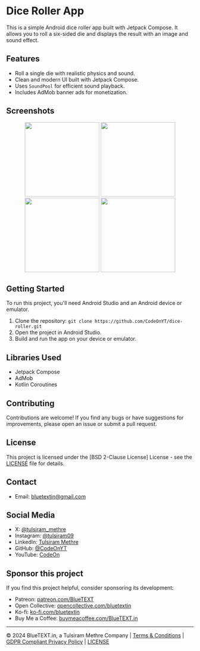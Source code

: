 # Dice Roller App

This is a simple Android dice roller app built with Jetpack Compose. It allows you to roll a six-sided die and displays the result with an image and sound effect.

## Features

* Roll a single die with realistic physics and sound.
* Clean and modern UI built with Jetpack Compose.
* Uses `SoundPool` for efficient sound playback.
* Includes AdMob banner ads for monetization.
  
## Screenshots
<p align="center">
  <img src="https://github.com/user-attachments/assets/2a545f4e-67f9-47ad-86a5-9c2a16ffe65a" width="200" />
  <img src="https://github.com/user-attachments/assets/310c0fc4-5c8f-4f57-b812-8c7b3d367e72" width="200" /> 
  <img src="https://github.com/user-attachments/assets/d10a7a9d-d9f7-4109-ab0f-e820ebb15be4" width="200" />
  <img src="https://github.com/user-attachments/assets/2484d4ed-97b3-4aa2-93e0-cde5d0100fd2" width="200" /> 
 
</p>

## Getting Started

To run this project, you'll need Android Studio and an Android device or emulator.

1. Clone the repository: `git clone https://github.com/CodeOnYT/dice-roller.git`
2. Open the project in Android Studio.
3. Build and run the app on your device or emulator.

## Libraries Used

* Jetpack Compose
* AdMob
* Kotlin Coroutines

## Contributing

Contributions are welcome! If you find any bugs or have suggestions for improvements, please open an issue or submit a pull request.

## License

This project is licensed under the [BSD 2-Clause License] License - see the [LICENSE](LICENSE) file for details.

## Contact

* Email: bluetextin@gmail.com

## Social Media

* X: [@tulsiram_methre](https://x.com/tulsiram_methre)
* Instagram: [@tulsiram09](https://www.instagram.com/tulsiram09)
* LinkedIn: [Tulsiram Methre](https://www.linkedin.com/in/tulsiram-methre/)
* GitHub: [@CodeOnYT](https://github.com/CodeOnYT?tab=followers)
* YouTube: [CodeOn](https://www.youtube.com/c/codeon?sub_confirmation=1)

## Sponsor this project

If you find this project helpful, consider sponsoring its development:

* Patreon: [patreon.com/BlueTEXT](patreon.com/BlueTEXT)
* Open Collective: [opencollective.com/bluetextin](opencollective.com/bluetextin)
* Ko-fi: [ko-fi.com/bluetextin](ko-fi.com/bluetextin)
* Buy Me a Coffee: [buymeacoffee.com/BlueTEXT.in](buymeacoffee.com/BlueTEXT.in)

---

© 2024 BlueTEXT.in, a Tulsiram Methre Company | [Terms & Conditions](/footer/Terms&Conditions.html) | [GDPR Compliant Privacy Policy](/footer/GDPRCompliantPrivacyPolicy.html) | [LICENSE](/footer/LICENSE.html)
